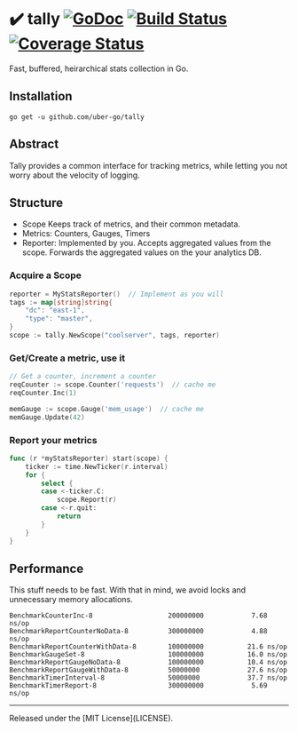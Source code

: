# :heavy_check_mark: tally [![GoDoc][doc-img]][doc] [![Build Status][ci-img]][ci] [![Coverage Status][cov-img]][cov]

Fast, buffered, heirarchical stats collection in Go.

## Installation
`go get -u github.com/uber-go/tally`

## Abstract

Tally provides a common interface for tracking metrics, while letting
you not worry about the velocity of logging.

## Structure

- Scope Keeps track of metrics, and their common metadata.
- Metrics: Counters, Gauges, Timers
- Reporter: Implemented by you. Accepts aggregated values from the scope. Forwards the aggregated values on the your analytics DB.

### Acquire a Scope ###
```go
reporter = MyStatsReporter()  // Implement as you will
tags := map[string]string{
	"dc": "east-1",
	"type": "master",
}
scope := tally.NewScope("coolserver", tags, reporter)
```

### Get/Create a metric, use it ###
```go
// Get a counter, increment a counter
reqCounter := scope.Counter('requests')  // cache me
reqCounter.Inc(1)

memGauge := scope.Gauge('mem_usage')  // cache me
memGauge.Update(42)
```

### Report your metrics ###
```go
func (r *myStatsReporter) start(scope) {
	ticker := time.NewTicker(r.interval)
	for {
		select {
		case <-ticker.C:
			scope.Report(r)
		case <-r.quit:
			return
		}
	}
}
```

## Performance

This stuff needs to be fast. With that in mind, we avoid locks and unnecessary memory allocations.

```
BenchmarkCounterInc-8               	200000000	         7.68 ns/op
BenchmarkReportCounterNoData-8      	300000000	         4.88 ns/op
BenchmarkReportCounterWithData-8    	100000000	        21.6 ns/op
BenchmarkGaugeSet-8                 	100000000	        16.0 ns/op
BenchmarkReportGaugeNoData-8        	100000000	        10.4 ns/op
BenchmarkReportGaugeWithData-8      	50000000	        27.6 ns/op
BenchmarkTimerInterval-8            	50000000	        37.7 ns/op
BenchmarkTimerReport-8              	300000000	         5.69 ns/op
```

<hr>
Released under the [MIT License](LICENSE).

[doc-img]: https://godoc.org/github.com/uber-go/tally?status.svg
[doc]: https://godoc.org/github.com/uber-go/tally
[ci-img]: https://travis-ci.org/uber-go/tally.svg?branch=master
[ci]: https://travis-ci.org/uber-go/tally
[cov-img]: https://coveralls.io/repos/github/uber-go/tally/badge.svg?branch=master
[cov]: https://coveralls.io/github/uber-go/tally?branch=master
[glide.lock]: https://github.com/uber-go/tally/blob/master/glide.lock
[v1]: https://github.com/uber-go/tally/milestones
